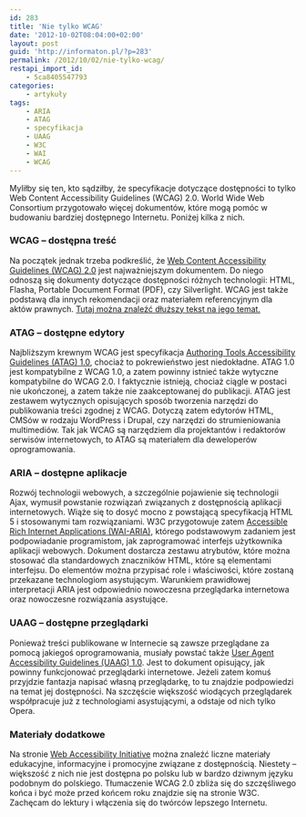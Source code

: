 ```yaml
---
id: 283
title: 'Nie tylko WCAG'
date: '2012-10-02T08:04:00+02:00'
layout: post
guid: 'http://informaton.pl/?p=283'
permalink: /2012/10/02/nie-tylko-wcag/
restapi_import_id:
    - 5ca8405547793
categories:
    - artykuły
tags:
    - ARIA
    - ATAG
    - specyfikacja
    - UAAG
    - W3C
    - WAI
    - WCAG
---
```


Myliłby się ten, kto sądziłby, że specyfikacje dotyczące dostępności to tylko Web Content Accessibility Guidelines (WCAG) 2.0. World Wide Web Consortium przygotowało więcej dokumentów, które mogą pomóc w budowaniu bardziej dostępnego Internetu. Poniżej kilka z nich.

### WCAG – dostępna treść

Na początek jednak trzeba podkreślić, że [Web Content Accessibility Guidelines (WCAG) 2.0](http://www.w3.org/tr/wcag20) jest najważniejszym dokumentem. Do niego odnoszą się dokumenty dotyczące dostępności różnych technologii: HTML, Flasha, Portable Document Format (PDF), czy Silverlight. WCAG jest także podstawą dla innych rekomendacji oraz materiałem referencyjnym dla aktów prawnych. [Tutaj można znaleźć dłuższy tekst na jego temat.](http://informaton.pl/?p=13)

### ATAG – dostępne edytory

Najbliższym krewnym WCAG jest specyfikacja [Authoring Tools Accessibility Guidelines (ATAG) 1.0](http://www.w3.org/TR/ATAG10/), chociaż to pokrewieństwo jest niedokładne. ATAG 1.0 jest kompatybilne z WCAG 1.0, a zatem powinny istnieć także wytyczne kompatybilne do WCAG 2.0. I faktycznie istnieją, chociaż ciągle w postaci nie ukończonej, a zatem także nie zaakceptowanej do publikacji. ATAG jest zestawem wytycznych opisujących sposób tworzenia narzędzi do publikowania treści zgodnej z WCAG. Dotyczą zatem edytorów HTML, CMSów w rodzaju WordPress i Drupal, czy narzędzi do strumieniowania multimediów. Tak jak WCAG są narzędziem dla projektantów i redaktorów serwisów internetowych, to ATAG są materiałem dla deweloperów oprogramowania.

### ARIA – dostępne aplikacje

Rozwój technologii webowych, a szczególnie pojawienie się technologii Ajax, wymusił powstanie rozwiązań związanych z dostępnością aplikacji internetowych. Wiąże się to dosyć mocno z powstającą specyfikacją HTML 5 i stosowanymi tam rozwiązaniami. W3C przygotowuje zatem [Accessible Rich Internet Applications (WAI-ARIA)](http://www.w3.org/WAI/intro/aria.php), którego podstawowym zadaniem jest podpowiadanie programistom, jak zaprogramować interfejs użytkownika aplikacji webowych. Dokument dostarcza zestawu atrybutów, które można stosować dla standardowych znaczników HTML, które są elementami interfejsu. Do elementów można przypisać role i właściwości, które zostaną przekazane technologiom asystującym. Warunkiem prawidłowej interpretacji ARIA jest odpowiednio nowoczesna przeglądarka internetowa oraz nowoczesne rozwiązania asystujące.

### UAAG – dostępne przeglądarki

Ponieważ treści publikowane w Internecie są zawsze przeglądane za pomocą jakiegoś oprogramowania, musiały powstać także [User Agent Accessibility Guidelines (UAAG) 1.0](http://www.w3.org/TR/UAAG10/). Jest to dokument opisujący, jak powinny funkcjonować przeglądarki internetowe. Jeżeli zatem komuś przyjdzie fantazja napisać własną przeglądarkę, to tu znajdzie podpowiedzi na temat jej dostępności. Na szczęście większość wiodących przeglądarek współpracuje już z technologiami asystującymi, a odstaje od nich tylko Opera.

### Materiały dodatkowe

Na stronie [Web Accessibility Initiative](http://www.w3.org/TR/UAAG10/www.w3.org/wai) można znaleźć liczne materiały edukacyjne, informacyjne i promocyjne związane z dostępnością. Niestety – większość z nich nie jest dostępna po polsku lub w bardzo dziwnym języku podobnym do polskiego. Tłumaczenie WCAG 2.0 zbliża się do szczęśliwego końca i być może przed końcem roku znajdzie się na stronie W3C. Zachęcam do lektury i włączenia się do twórców lepszego Internetu.